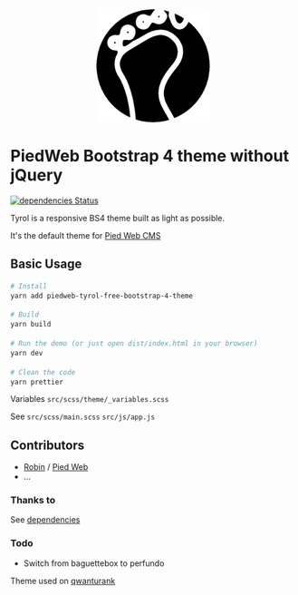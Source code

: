 
<p align="center"><a href="https://dev.piedweb.com">
<img src="https://raw.githubusercontent.com/PiedWeb/piedweb-devoluix-theme/master/src/img/logo_title.png" width="200" height="200" alt="Open Source Package" />
</a></p>

# PiedWeb Bootstrap 4 theme without jQuery

[![dependencies Status](https://david-dm.org/PiedWeb/piedweb-tyrol-free-bootstrap-4-theme/status.svg)](https://david-dm.org/PiedWeb/piedweb-tyrol-free-bootstrap-4-theme)

Tyrol is a responsive BS4 theme built as light as possible.

It's the default theme for [Pied Web CMS](https://github.com/PiedWeb/CMS)

## Basic Usage

```bash
# Install
yarn add piedweb-tyrol-free-bootstrap-4-theme

# Build
yarn build

# Run the demo (or just open dist/index.html in your browser)
yarn dev

# Clean the code
yarn prettier
```

Variables
`src/scss/theme/_variables.scss`

See
`src/scss/main.scss`
`src/js/app.js`


## Contributors

* [Robin](https://www.robin-d.fr/) / [Pied Web](https://piedweb.com)
* ...


### Thanks to

See [dependencies](package.json)

### Todo

- Switch from baguettebox to perfundo

Theme used on [qwanturank](https://qwanturankseo.com/)


